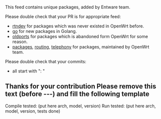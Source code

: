 This feed contains unique packages, added by Entware team.

Please double check that your PR is for appropriate feed:
- [rtndev](https://github.com/Entware-ng/rtndev) for packages which was never existed in OpenWrt before.
- [go](https://github.com/Entware-ng/entware-go) for new packages in Golang.
- [oldports](https://github.com/Entware-ng/entware-oldpackages-ports) for packages which is abandoned form OpenWrt for some reason.
- [packages](https://github.com/Entware-ng/entware-packages), [routing](https://github.com/Entware-ng/entware-routing), [telephony](https://github.com/Entware-ng/entware-telephony) for packages, maintained by OpenWrt team.

Please double check that your commits:
- all start with "<package name>: "

Thanks for your contribution
Please remove this text (before ---) and fill the following template
-------------------------------

Compile tested: (put here arch, model, version)
Run tested: (put here arch, model, version, tests done)
